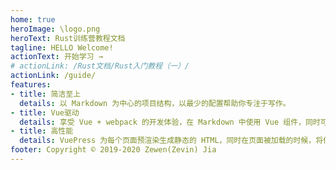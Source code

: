 ```yaml
---
home: true
heroImage: \logo.png
heroText: Rust训练营教程文档
tagline: HELLO Welcome!
actionText: 开始学习 →
# actionLink: /Rust文档/Rust入门教程（一）/
actionLink: /guide/
features:
- title: 简洁至上
  details: 以 Markdown 为中心的项目结构，以最少的配置帮助你专注于写作。
- title: Vue驱动
  details: 享受 Vue + webpack 的开发体验，在 Markdown 中使用 Vue 组件，同时可以使用 Vue 来开发自定义主题。
- title: 高性能
  details: VuePress 为每个页面预渲染生成静态的 HTML，同时在页面被加载的时候，将作为 SPA 运行。
footer: Copyright © 2019-2020 Zewen(Zevin) Jia
---
```

